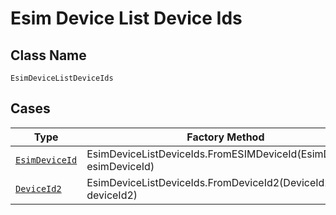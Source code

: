 
# Esim Device List Device Ids

## Class Name

`EsimDeviceListDeviceIds`

## Cases

| Type | Factory Method |
|  --- | --- |
| [`EsimDeviceId`](../../../doc/models/esim-device-id.md) | EsimDeviceListDeviceIds.FromESIMDeviceId(EsimDeviceId esimDeviceId) |
| [`DeviceId2`](../../../doc/models/device-id-2.md) | EsimDeviceListDeviceIds.FromDeviceId2(DeviceId2 deviceId2) |

